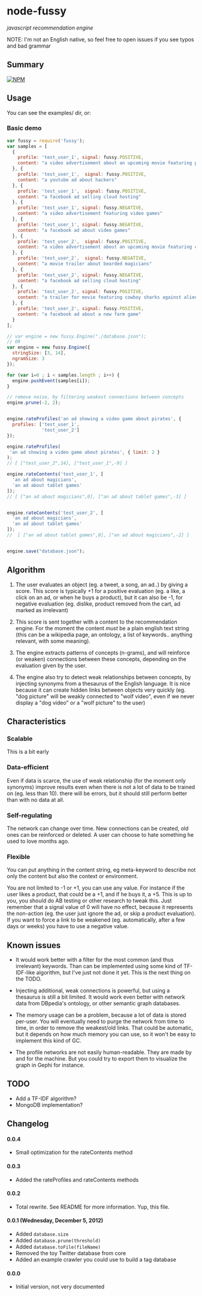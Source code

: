node-fussy
==========

*javascript recommendation engine*

NOTE: I'm not an English native, so feel free to open issues if you see typos and bad grammar

## Summary

[![NPM](https://nodei.co/npm/fussy.png?downloads=true&stars=true)](https://nodei.co/npm/fussy/)

## Usage

You can see the examples/ dir, or:

### Basic demo

```javascript
var fussy = require('fussy');
var samples = [
  {
    profile: 'test_user_1', signal: fussy.POSITIVE,
    content: "a video advertisement about an upcoming movie featuring pirates"
  }, {
    profile: 'test_user_1',  signal: fussy.POSITIVE,
    content: "a youtube ad about hackers"
  }, {
    profile: 'test_user_1',  signal: fussy.POSITIVE,
    content: "a facebook ad selling cloud hosting"
  }, {
    profile: 'test_user_1', signal: fussy.NEGATIVE,
    content: "a video advertisement featuring video games"
  }, {
    profile: 'test_user_1', signal: fussy.NEGATIVE,
    content: "a facebook ad about video games"
  }, {
    profile: 'test_user_2',  signal: fussy.POSITIVE,
    content: "a video advertisement about an upcoming movie featuring cowboys"
  }, {
    profile: 'test_user_2',  signal: fussy.NEGATIVE,
    content: "a movie trailer about bearded magicians"
  }, {
    profile: 'test_user_2', signal: fussy.NEGATIVE,
    content: "a facebook ad selling cloud hosting"
  }, {
    profile: 'test_user_2', signal: fussy.POSITIVE,
    content: "a trailer for movie featuring cowboy sharks against aliens"
  }, {
    profile: 'test_user_2', signal: fussy.POSITIVE,
    content: "a facebook ad about a new farm game"
  }
];

// var engine = new fussy.Engine("./database.json");
// OR
var engine = new fussy.Engine({
  stringSize: [3, 14],
  ngramSize: 3
});

for (var i=0 ; i < samples.length ; i++) {
  engine.pushEvent(samples[i]);
}

// remove noise, by filtering weakest connections between concepts
engine.prune(-2, 2);


engine.rateProfiles('an ad showing a video game about pirates', { 
  profiles: ['test_user_1', 
             'test_user_2'] 
});

engine.rateProfiles(
 'an ad showing a video game about pirates', { limit: 2 }
);
// [ ["test_user_2",14], ["test_user_1",-9] ]

engine.rateContents('test_user_1', [
  'an ad about magicians',
  'an ad about tablet games'
]);
// [ ["an ad about magicians",0], ["an ad about tablet games",-3] ]


engine.rateContents('test_user_2', [
  'an ad about magicians',
  'an ad about tablet games'
]);
//  [ ["an ad about tablet games",0], ["an ad about magicians",-2] ]


engine.save("database.json");
```

## Algorithm

1. The user evaluates an object (eg. a tweet, a song, an ad..) by giving a score.
This score is typically +1 for a positive evaluation (eg. a like, a click on an ad, or when he buys a product),
but it can also be -1, for negative evaluation (eg. dislike, product removed from the cart, ad marked as irrelevant)

2. This score is sent together with a content to the recommendation engine. For the moment the content *must* be a plain english text string (this can be a wikipedia page, an ontology, a list of keywords.. anything relevant, with some meaning).

3. The engine extracts patterns of concepts (n-grams), and will reinforce (or weaken) connections between these concepts, depending on the evaluation given by the user.

4. The engine also try to detect weak relationships between concepts, by injecting synonyms from a thesaurus of the English language. It is nice because it can create hidden links between objects very quickly (eg. "dog picture" will be weakly connected to "wolf video", even if we never display a "dog video" or a "wolf picture" to the user)

## Characteristics

### Scalable

This is a bit early

### Data-efficient

Even if data is scarce, the use of weak relationship (for the moment only synonyms) improve results even when there is not a lot of data to be trained on (eg. less than 10). there will be errors, but it should still perform better than with no data at all.

### Self-regulating

The network can change over time. New connections can be created, old ones can be reinforced or deleted. A user can choose to hate something he used to love months ago.

### Flexible

You can put anything in the content string, eg meta-keyword to describe not only the content but also the context or environment. 

You are not limited to -1 or +1, you can use any value. For instance if the user likes a product, that could be a +1, and if he buys it, a +5. This is up to you, you should do AB testing or other research to tweak this.
Just remember that a signal value of 0 will have no effect, because it represents the non-action (eg. the user just ignore the ad, or skip a product evaluation). If you want to force a link to be weakened (eg. automatically, after a few days or weeks) you have to use a negative value.


## Known issues

 * It would work better with a filter for the most common (and thus irrelevant) keywords. Than can be implemented using some kind of TF-IDF-like algorithm, but I've just not done it yet. This is the next thing on the TODO.

 * Injecting additional, weak connections is powerful, but using a thesaurus is still a bit limited. It would work even better with network data from DBpedia's ontology, or other semantic graph databases.

 * The memory usage can be a problem, because a lot of data is stored per-user. You will eventually need to purge the network from time to time, in order to remove the weakest/old links. That could be automatic, but it depends on how much memory you can use, so it won't be easy to implement this kind of GC.

 * The profile networks are not easily human-readable. They are made by and for the machine. But you could try to export them to visualize the graph in Gephi for instance.


## TODO

 * Add a TF-IDF algorithm?
 * MongoDB implementation?

## Changelog

#### 0.0.4

 * Small optimization for the rateContents method

#### 0.0.3

 * Added the rateProfiles and rateContents methods

#### 0.0.2

 * Total rewrite. See README for more information. Yup, this file.

#### 0.0.1 (Wednesday, December 5, 2012)

 * Added `database.size`
 * Added `database.prune(threshold)`
 * Added `database.toFile(fileName)`
 * Removed the toy Twitter database from core
 * Added an example crawler you could use to build a tag database

#### 0.0.0

 * Initial version, not very documented
